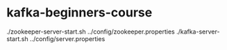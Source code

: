 # kafka-beginners-course

./zookeeper-server-start.sh ../config/zookeeper.properties
./kafka-server-start.sh ../config/server.properties
